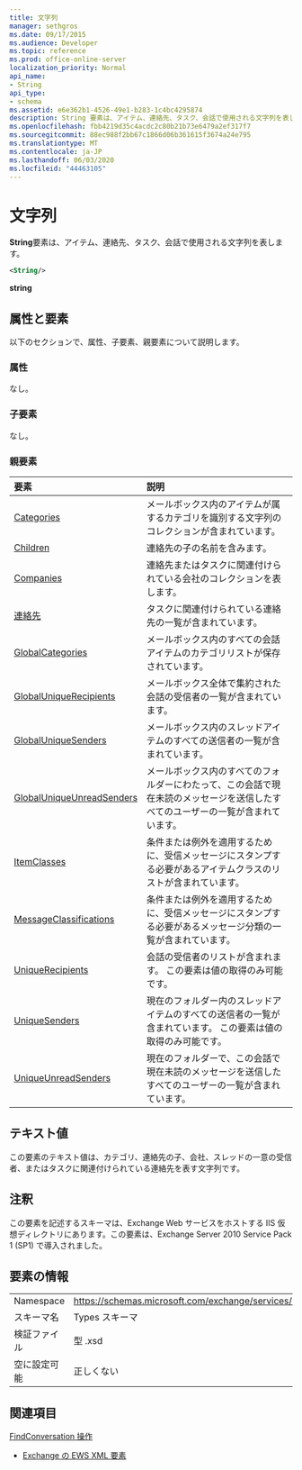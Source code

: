 ```yaml
---
title: 文字列
manager: sethgros
ms.date: 09/17/2015
ms.audience: Developer
ms.topic: reference
ms.prod: office-online-server
localization_priority: Normal
api_name:
- String
api_type:
- schema
ms.assetid: e6e362b1-4526-49e1-b283-1c4bc4295874
description: String 要素は、アイテム、連絡先、タスク、会話で使用される文字列を表します。
ms.openlocfilehash: fbb4219d35c4acdc2c80b21b73e6479a2ef317f7
ms.sourcegitcommit: 88ec988f2bb67c1866d06b361615f3674a24e795
ms.translationtype: MT
ms.contentlocale: ja-JP
ms.lasthandoff: 06/03/2020
ms.locfileid: "44463105"
---
```

# <a name="string"></a>文字列

**String**要素は、アイテム、連絡先、タスク、会話で使用される文字列を表します。 
  
```XML
<String/>
```

 **string**
## <a name="attributes-and-elements"></a>属性と要素

以下のセクションで、属性、子要素、親要素について説明します。
  
### <a name="attributes"></a>属性

なし。
  
### <a name="child-elements"></a>子要素

なし。
  
### <a name="parent-elements"></a>親要素

|**要素**|**説明**|
|:-----|:-----|
|[Categories](categories-ex15websvcsotherref.md) <br/> |メールボックス内のアイテムが属するカテゴリを識別する文字列のコレクションが含まれています。  <br/> |
|[Children](children.md) <br/> |連絡先の子の名前を含みます。  <br/> |
|[Companies](companies.md) <br/> |連絡先またはタスクに関連付けられている会社のコレクションを表します。  <br/> |
|[連絡先](contacts-ex15websvcsotherref.md) <br/> |タスクに関連付けられている連絡先の一覧が含まれています。  <br/> |
|[GlobalCategories](globalcategories.md) <br/> |メールボックス内のすべての会話アイテムのカテゴリリストが保存されています。  <br/> |
|[GlobalUniqueRecipients](globaluniquerecipients.md) <br/> |メールボックス全体で集約された会話の受信者の一覧が含まれています。  <br/> |
|[GlobalUniqueSenders](globaluniquesenders.md) <br/> |メールボックス内のスレッドアイテムのすべての送信者の一覧が含まれています。  <br/> |
|[GlobalUniqueUnreadSenders](globaluniqueunreadsenders.md) <br/> |メールボックス内のすべてのフォルダーにわたって、この会話で現在未読のメッセージを送信したすべてのユーザーの一覧が含まれています。  <br/> |
|[ItemClasses](itemclasses.md) <br/> |条件または例外を適用するために、受信メッセージにスタンプする必要があるアイテムクラスのリストが含まれています。  <br/> |
|[MessageClassifications](messageclassifications.md) <br/> |条件または例外を適用するために、受信メッセージにスタンプする必要があるメッセージ分類の一覧が含まれています。  <br/> |
|[UniqueRecipients](uniquerecipients.md) <br/> |会話の受信者のリストが含まれます。 この要素は値の取得のみ可能です。  <br/> |
|[UniqueSenders](uniquesenders.md) <br/> |現在のフォルダー内のスレッドアイテムのすべての送信者の一覧が含まれています。 この要素は値の取得のみ可能です。  <br/> |
|[UniqueUnreadSenders](uniqueunreadsenders.md) <br/> |現在のフォルダーで、この会話で現在未読のメッセージを送信したすべてのユーザーの一覧が含まれています。  <br/> |
   
## <a name="text-value"></a>テキスト値

この要素のテキスト値は、カテゴリ、連絡先の子、会社、スレッドの一意の受信者、またはタスクに関連付けられている連絡先を表す文字列です。
  
## <a name="remarks"></a>注釈

この要素を記述するスキーマは、Exchange Web サービスをホストする IIS 仮想ディレクトリにあります。この要素は、Exchange Server 2010 Service Pack 1 (SP1) で導入されました。
  
## <a name="element-information"></a>要素の情報

|||
|:-----|:-----|
|Namespace  <br/> |https://schemas.microsoft.com/exchange/services/2006/types  <br/> |
|スキーマ名  <br/> |Types スキーマ  <br/> |
|検証ファイル  <br/> |型 .xsd  <br/> |
|空に設定可能  <br/> |正しくない  <br/> |
   
## <a name="see-also"></a>関連項目



[FindConversation 操作](findconversation-operation.md)


- [Exchange の EWS XML 要素](ews-xml-elements-in-exchange.md)


